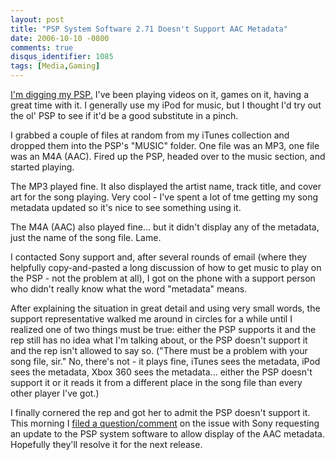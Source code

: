 ```yaml
---
layout: post
title: "PSP System Software 2.71 Doesn't Support AAC Metadata"
date: 2006-10-10 -0800
comments: true
disqus_identifier: 1085
tags: [Media,Gaming]
---
```

[I'm digging my PSP.](/archive/2006/09/25/stepped-up-to-psp.aspx) I've
been playing videos on it, games on it, having a great time with it. I
generally use my iPod for music, but I thought I'd try out the ol' PSP
to see if it'd be a good substitute in a pinch.
 
 I grabbed a couple of files at random from my iTunes collection and
dropped them into the PSP's "MUSIC" folder. One file was an MP3, one
file was an M4A (AAC). Fired up the PSP, headed over to the music
section, and started playing.
 
 The MP3 played fine. It also displayed the artist name, track title,
and cover art for the song playing. Very cool - I've spent a lot of tme
getting my song metadata updated so it's nice to see something using
it.
 
 The M4A (AAC) also played fine... but it didn't display any of the
metadata, just the name of the song file. Lame.
 
 I contacted Sony support and, after several rounds of email (where they
helpfully copy-and-pasted a long discussion of how to get music to play
on the PSP - not the problem at all), I got on the phone with a support
person who didn't really know what the word "metadata" means.
 
 After explaining the situation in great detail and using very small
words, the support representative walked me around in circles for a
while until I realized one of two things must be true: either the PSP
supports it and the rep still has no idea what I'm talking about, or the
PSP doesn't support it and the rep isn't allowed to say so. ("There must
be a problem with your song file, sir." No, there's not - it plays fine,
iTunes sees the metadata, iPod sees the metadata, Xbox 360 sees the
metadata... either the PSP doesn't support it or it reads it from a
different place in the song file than every other player I've got.)
 
 I finally cornered the rep and got her to admit the PSP doesn't support
it. This morning I [filed a
question/comment](http://www.us.playstation.com/Corporate/ContactUs/ConsumerServices)
on the issue with Sony requesting an update to the PSP system software
to allow display of the AAC metadata. Hopefully they'll resolve it for
the next release.
